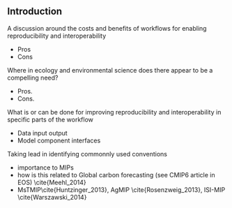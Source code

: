 ## Introduction

A discussion around the costs and benefits of workflows for enabling reproducibility and interoperability

* Pros 
* Cons
 
Where in ecology and environmental science does there appear to be a compelling need?

* Pros.
* Cons.
 
What is or can be done for improving reproducibility and interoperability in specific parts of the workflow

* Data input output
* Model component interfaces
 
Taking lead in identifying commonnly used conventions 

 * importance to MIPs 
 * how is this related to Global carbon forecasting (see CMIP6 article in EOS) \cite{Meehl_2014}
 * MsTMIP\cite{Huntzinger_2013}, AgMIP \cite{Rosenzweig_2013}, ISI-MIP \cite{Warszawski_2014}